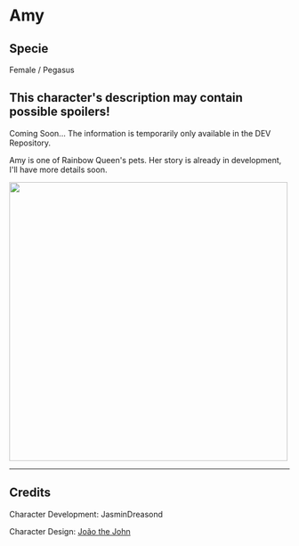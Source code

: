 # Amy

## Specie

Female / Pegasus

## This character's description may contain possible spoilers!

Coming Soon...
The information is temporarily only available in the DEV Repository.

Amy is one of Rainbow Queen's pets. Her story is already in development, I'll have more details soon.

<img src="https://github.com/JasminDreasond/Pony-Driland/blob/main/docs/img/characters/amy/wip.png?raw=true" height="500">

<hr/>

## Credits

Character Development: JasminDreasond

Character Design: <a href="https://derpibooru.org/tags/artist-colon-joaothejohn" target="_blank">João the John</a>